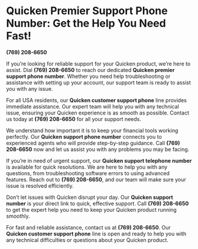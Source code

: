 # Quicken Premier Support Phone Number: Get the Help You Need Fast!

**(769) 208-6650**

If you’re looking for reliable support for your Quicken product, we’re here to assist. Dial **(769) 208-6650** to reach our dedicated **Quicken premier support phone number**. Whether you need help troubleshooting or assistance with setting up your account, our support team is ready to assist you with any issue.

For all USA residents, our **Quicken customer support phone** line provides immediate assistance. Our expert team will help you with any technical issue, ensuring your Quicken experience is as smooth as possible. Contact us today at **(769) 208-6650** for all your support needs.

We understand how important it is to keep your financial tools working perfectly. Our **Quicken support phone number** connects you to experienced agents who will provide step-by-step guidance. Call **(769) 208-6650** now and let us assist you with any problems you may be facing.

If you’re in need of urgent support, our **Quicken support telephone number** is available for quick resolutions. We are here to help you with any questions, from troubleshooting software errors to using advanced features. Reach out to **(769) 208-6650**, and our team will make sure your issue is resolved efficiently.

Don’t let issues with Quicken disrupt your day. Our **Quicken support number** is your direct link to quick, effective support. Call **(769) 208-6650** to get the expert help you need to keep your Quicken product running smoothly.

For fast and reliable assistance, contact us at **(769) 208-6650**. Our **Quicken customer support phone** line is open and ready to help you with any technical difficulties or questions about your Quicken product.
